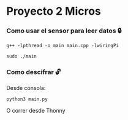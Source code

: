 # Proyecto 2 Micros
### Como usar el sensor para leer datos :lock:
```
g++ -lpthread -o main main.cpp -lwiringPi
```
```
sudo ./main
```
### Como descifrar :unlock:
Desde consola:
```
python3 main.py
```
O correr desde Thonny
